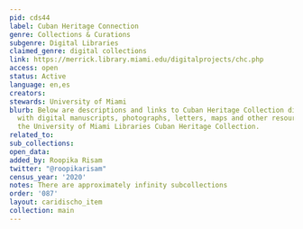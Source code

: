 ```yaml
---
pid: cds44
label: Cuban Heritage Connection
genre: Collections & Curations
subgenre: Digital Libraries
claimed_genre: digital collections
link: https://merrick.library.miami.edu/digitalprojects/chc.php
access: open
status: Active
language: en,es
creators:
stewards: University of Miami
blurb: Below are descriptions and links to Cuban Heritage Collection digital collections
  with digital manuscripts, photographs, letters, maps and other resources held in
  the University of Miami Libraries Cuban Heritage Collection.
related_to:
sub_collections:
open_data:
added_by: Roopika Risam
twitter: "@roopikarisam"
census_year: '2020'
notes: There are approximately infinity subcollections
order: '087'
layout: caridischo_item
collection: main
---
```

